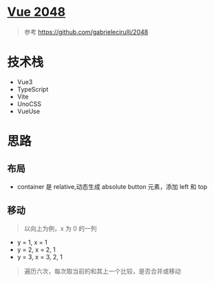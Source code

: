 # [Vue 2048](https://game.aiwan.run/2048/) 
> 参考 https://github.com/gabrielecirulli/2048

# 技术栈
- Vue3
- TypeScript
- Vite
- UnoCSS
- VueUse

# 思路
## 布局
- container 是 relative,动态生成 absolute button 元素，添加 left 和 top
## 移动
> 以向上为例，x 为 0 的一列
- y = 1, x = 1
- y = 2, x = 2, 1
- y = 3, x = 3, 2, 1
> 遍历六次，每次取当前的和其上一个比较，是否合并或移动


